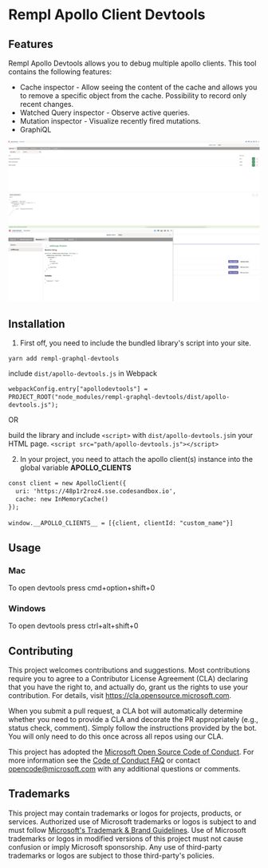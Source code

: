 # Rempl Apollo Client Devtools

## Features
Rempl Apollo Devtools allows you to debug multiple apollo clients. This tool contains the following features:

- Cache inspector - Allow seeing the content of the cache and allows you to remove a specific object from the cache. Possibility to record only recent changes.
- Watched Query inspector - Observe active queries.
- Mutation inspector - Visualize recently fired mutations.
- GraphiQL

![plot](./docs/cache.png)
![plot](./docs/mutations.png)

## Installation
1. First off, you need to include the bundled library's script into your site.
```
yarn add rempl-graphql-devtools 
```
include `dist/apollo-devtools.js` in Webpack
```
webpackConfig.entry["apollodevtools"] = PROJECT_ROOT("node_modules/rempl-graphql-devtools/dist/apollo-devtools.js");
```
OR

build the library and include `<script>` with `dist/apollo-devtools.js`in your HTML page.
`<script src="path/apollo-devtools.js"></script>`

2. In your project, you need to attach the apollo client(s) instance into the global variable __APOLLO_CLIENTS__
```
const client = new ApolloClient({
  uri: 'https://48p1r2roz4.sse.codesandbox.io',
  cache: new InMemoryCache()
});

window.__APOLLO_CLIENTS__ = [{client, clientId: "custom_name"}]
```
## Usage
### Mac
To open devtools press cmd+option+shift+0
### Windows 
To open devtools press ctrl+alt+shift+0

## Contributing

This project welcomes contributions and suggestions.  Most contributions require you to agree to a
Contributor License Agreement (CLA) declaring that you have the right to, and actually do, grant us
the rights to use your contribution. For details, visit https://cla.opensource.microsoft.com.

When you submit a pull request, a CLA bot will automatically determine whether you need to provide
a CLA and decorate the PR appropriately (e.g., status check, comment). Simply follow the instructions
provided by the bot. You will only need to do this once across all repos using our CLA.

This project has adopted the [Microsoft Open Source Code of Conduct](https://opensource.microsoft.com/codeofconduct/).
For more information see the [Code of Conduct FAQ](https://opensource.microsoft.com/codeofconduct/faq/) or
contact [opencode@microsoft.com](mailto:opencode@microsoft.com) with any additional questions or comments.

## Trademarks

This project may contain trademarks or logos for projects, products, or services. Authorized use of Microsoft 
trademarks or logos is subject to and must follow 
[Microsoft's Trademark & Brand Guidelines](https://www.microsoft.com/en-us/legal/intellectualproperty/trademarks/usage/general).
Use of Microsoft trademarks or logos in modified versions of this project must not cause confusion or imply Microsoft sponsorship.
Any use of third-party trademarks or logos are subject to those third-party's policies.
